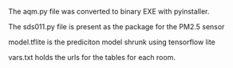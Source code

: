 The aqm.py file was converted to binary EXE with pyinstaller. 
  
The sds011.py file is present as the package for the PM2.5 sensor

model.tflite is the prediciton model shrunk using tensorflow lite

vars.txt holds the urls for the tables for each room.
